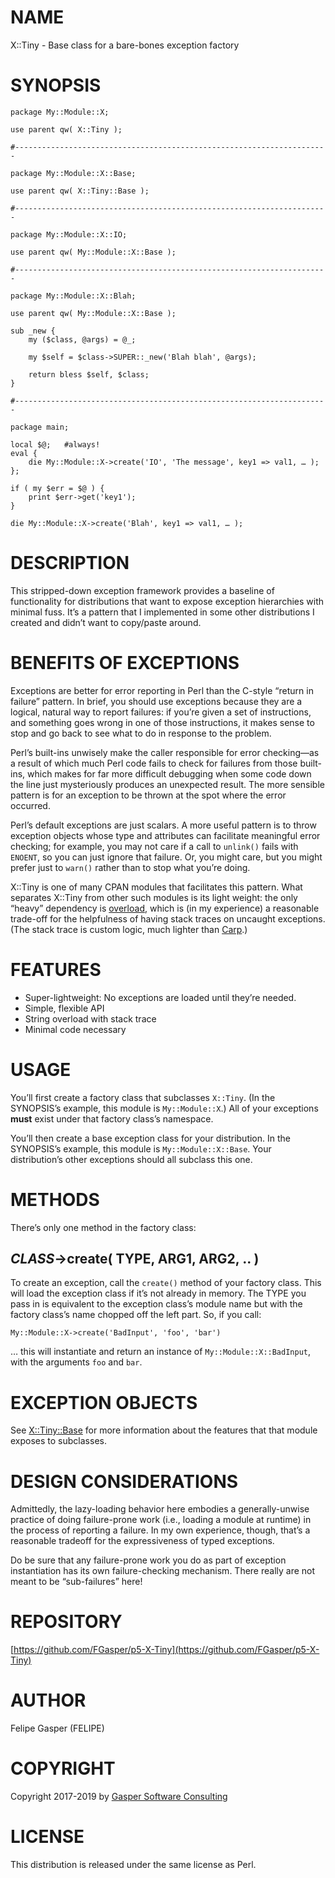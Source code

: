 # NAME

X::Tiny - Base class for a bare-bones exception factory

# SYNOPSIS

    package My::Module::X;

    use parent qw( X::Tiny );

    #----------------------------------------------------------------------

    package My::Module::X::Base;

    use parent qw( X::Tiny::Base );

    #----------------------------------------------------------------------

    package My::Module::X::IO;

    use parent qw( My::Module::X::Base );

    #----------------------------------------------------------------------

    package My::Module::X::Blah;

    use parent qw( My::Module::X::Base );

    sub _new {
        my ($class, @args) = @_;

        my $self = $class->SUPER::_new('Blah blah', @args);

        return bless $self, $class;
    }

    #----------------------------------------------------------------------

    package main;

    local $@;   #always!
    eval {
        die My::Module::X->create('IO', 'The message', key1 => val1, … );
    };

    if ( my $err = $@ ) {
        print $err->get('key1');
    }

    die My::Module::X->create('Blah', key1 => val1, … );

# DESCRIPTION

This stripped-down exception framework provides a baseline
of functionality for distributions that want to expose exception
hierarchies with minimal fuss. It’s a pattern that I implemented in some
other distributions I created and didn’t want to copy/paste around.

# BENEFITS OF EXCEPTIONS

Exceptions are better for error reporting in Perl than the
C-style “return in failure” pattern. In brief,
you should use exceptions because they are a logical, natural way to report
failures: if you’re given a set of instructions, and something goes wrong
in one of those instructions, it makes sense to stop and go back to see what
to do in response to the problem.

Perl’s built-ins unwisely make the caller responsible for error checking—as
a result of which much Perl code fails to check for failures from those
built-ins, which makes for far more difficult debugging when some code down
the line just mysteriously produces an unexpected result.
The more sensible pattern is for an exception to be thrown at the spot where
the error occurred.

Perl’s default exceptions are just scalars. A more useful pattern is to throw
exception objects whose type and attributes can facilitate meaningful
error checking; for example, you may not care if a call to `unlink()` fails
with `ENOENT`, so you can just ignore that failure. Or, you might care, but
you might prefer just to `warn()` rather than to stop what you’re doing.

X::Tiny is one of many CPAN modules that facilitates this pattern. What
separates X::Tiny from other such modules is its light weight: the only
“heavy” dependency is [overload](https://metacpan.org/pod/overload), which is (in my experience) a reasonable
trade-off for the helpfulness of having stack traces on uncaught exceptions.
(The stack trace is custom logic, much lighter than [Carp](https://metacpan.org/pod/Carp).)

# FEATURES

- Super-lightweight: No exceptions are loaded until they’re needed.
- Simple, flexible API
- String overload with stack trace
- Minimal code necessary

# USAGE

You’ll first create a factory class that subclasses `X::Tiny`.
(In the SYNOPSIS’s example, this module is `My::Module::X`.) All of your
exceptions **must** exist under that factory class’s namespace.

You’ll then create a base exception class for your distribution.
In the SYNOPSIS’s example, this module is `My::Module::X::Base`.
Your distribution’s other exceptions should all subclass this one.

# METHODS

There’s only one method in the factory class:

## _CLASS_->create( TYPE, ARG1, ARG2, .. )

To create an exception, call the `create()` method of your factory class.
This will load the exception class if it’s not already in memory.
The TYPE you pass in is equivalent to the exception class’s module name but
with the factory class’s name chopped off the left part. So, if you call:

    My::Module::X->create('BadInput', 'foo', 'bar')

… this will instantiate and return an instance of `My::Module::X::BadInput`,
with the arguments `foo` and `bar`.

# EXCEPTION OBJECTS

See [X::Tiny::Base](https://metacpan.org/pod/X%3A%3ATiny%3A%3ABase) for more information about the features that that
module exposes to subclasses.

# DESIGN CONSIDERATIONS

Admittedly, the lazy-loading behavior here embodies a generally-unwise
practice of doing failure-prone work (i.e., loading a module at runtime)
in the process of reporting a failure.
In my own experience, though, that’s a reasonable tradeoff for the
expressiveness of typed exceptions.

Do be sure that any failure-prone work you do as part of exception
instantiation has its own failure-checking mechanism. There really are not
meant to be “sub-failures” here!

# REPOSITORY

[https://github.com/FGasper/p5-X-Tiny](https://github.com/FGasper/p5-X-Tiny)

# AUTHOR

Felipe Gasper (FELIPE)

# COPYRIGHT

Copyright 2017-2019 by [Gasper Software Consulting](http://gaspersoftware.com)

# LICENSE

This distribution is released under the same license as Perl.
